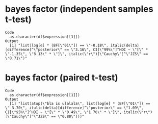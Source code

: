 # bayes factor (independent samples t-test)

    Code
      as.character(df$expression[[1]])
    Output
      [1] "list(log[e] * (BF[\"01\"]) == \"-0.18\", italic(delta)[difference]^\"posterior\" == \"3.16\", CI[\"99%\"]^HDI ~ \"[\" * \"-1.35\", \"8.13\" * \"]\", italic(\"r\")[\"Cauchy\"]^\"JZS\" == \"0.71\")"

# bayes factor (paired t-test)

    Code
      as.character(df$expression[[1]])
    Output
      [1] "list(atop(\"bla is ulalala\", list(log[e] * (BF[\"01\"]) == \"-3.70\", italic(delta)[difference]^\"posterior\" == \"1.09\", CI[\"95%\"]^HDI ~ \"[\" * \"0.49\", \"1.70\" * \"]\", italic(\"r\")[\"Cauchy\"]^\"JZS\" == \"0.80\")))"

